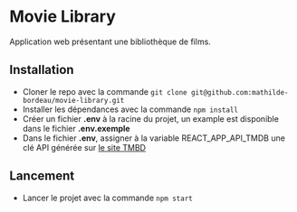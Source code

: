 # Movie Library
Application web présentant une bibliothèque de films. 

## Installation

- Cloner le repo avec la commande ``git clone git@github.com:mathilde-bordeau/movie-library.git``
- Installer les dépendances avec la commande ``npm install``
- Créer un fichier **.env** à la racine du projet, un example est disponible dans le fichier __.env.exemple__
- Dans le fichier **.env**, assigner à la variable REACT_APP_API_TMDB  une clé API générée sur [le site TMBD](https://developers.themoviedb.org/3/getting-started/introduction)

## Lancement

- Lancer le projet avec la commande ``npm start``